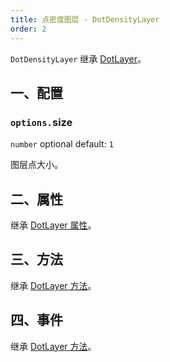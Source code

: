 ```yaml
---
title: 点密度图层 - DotDensityLayer
order: 2
---
```


`DotDensityLayer` 继承 [DotLayer](/zh/docs/api/layers/dot-layer)。

## 一、配置

### `options.`size

`number` optional default: `1`

图层点大小。

## 二、属性

继承 [DotLayer 属性](/zh/docs/api/layers/dot-layer#二、属性)。

## 三、方法

继承 [DotLayer 方法](/zh/docs/api/layers/dot-layer#三、方法)。

## 四、事件

继承 [DotLayer 方法](/zh/docs/api/layers/dot-layer#四、事件)。
